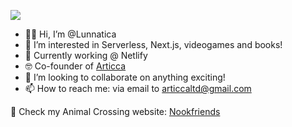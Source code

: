 ![](/pugWave.gif)

- 👩‍💻 Hi, I’m @Lunnatica
- 👀 I’m interested in Serverless, Next.js, videogames and books!
- 💼 Currently working @ Netlify 
- 🤓 Co-founder of [Articca](https://www.articca.co.uk)
- 💞️ I’m looking to collaborate on anything exciting!
- 📫 How to reach me: via email to <articcaltd@gmail.com>

👾 Check my Animal Crossing website: [Nookfriends](https://www.nookfriends.com)

<!---
Lunnatica/Lunnatica is a ✨ special ✨ repository because its `README.md` (this file) appears on your GitHub profile.
You can click the Preview link to take a look at your changes.
--->
